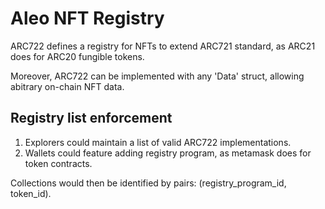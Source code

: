 # Aleo NFT Registry

ARC722 defines a registry for NFTs to extend ARC721 standard, as ARC21 does for ARC20 fungible tokens.

Moreover, ARC722 can be implemented with any 'Data' struct, allowing abitrary on-chain NFT data.

## Registry list enforcement

1. Explorers could maintain a list of valid ARC722 implementations.
2. Wallets could feature adding registry program, as metamask does for token contracts.

Collections would then be identified by pairs: (registry_program_id, token_id).
